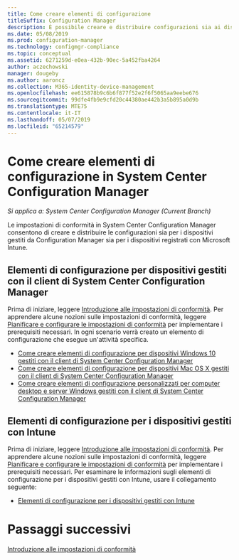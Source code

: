 ```yaml
---
title: Come creare elementi di configurazione
titleSuffix: Configuration Manager
description: È possibile creare e distribuire configurazioni sia ai dispositivi gestiti da System Center Configuration Manager, sia a quelli registrati con Microsoft Intune.
ms.date: 05/08/2019
ms.prod: configuration-manager
ms.technology: configmgr-compliance
ms.topic: conceptual
ms.assetid: 6271259d-e0ea-432b-90ec-5a452fba4264
author: aczechowski
manager: dougeby
ms.author: aaroncz
ms.collection: M365-identity-device-management
ms.openlocfilehash: ee615878b9c6b6f877f52e2f6f5065aa9eebe676
ms.sourcegitcommit: 99dfe4fb9e9cfd20c44380ae442b3a5b895a0d9b
ms.translationtype: MTE75
ms.contentlocale: it-IT
ms.lasthandoff: 05/07/2019
ms.locfileid: "65214579"
---
```

# <a name="how-to-create-configuration-items-in-system-center-configuration-manager"></a>Come creare elementi di configurazione in System Center Configuration Manager

*Si applica a: System Center Configuration Manager (Current Branch)*

Le impostazioni di conformità in System Center Configuration Manager consentono di creare e distribuire le configurazioni sia per i dispositivi gestiti da Configuration Manager sia per i dispositivi registrati con Microsoft Intune. 


## <a name="configuration-items-for-devices-managed-with-the-system-center-configuration-manager-client"></a>Elementi di configurazione per dispositivi gestiti con il client di System Center Configuration Manager

 Prima di iniziare, leggere [Introduzione alle impostazioni di conformità](../../compliance/get-started/get-started-with-compliance-settings.md). Per apprendere alcune nozioni sulle impostazioni di conformità, leggere [Pianificare e configurare le impostazioni di conformità](../../compliance/plan-design/plan-for-and-configure-compliance-settings.md) per implementare i prerequisiti necessari. In ogni scenario verrà creato un elemento di configurazione che esegue un'attività specifica.

   - [Come creare elementi di configurazione per dispositivi Windows 10 gestiti con il client di System Center Configuration Manager](../../compliance/deploy-use/create-configuration-items-for-windows-10-devices-managed-with-the-client.md)  
  - [Come creare elementi di configurazione per dispositivi Mac OS X gestiti con il client di System Center Configuration Manager](../../compliance/deploy-use/create-configuration-items-for-mac-os-x-devices-managed-with-the-client.md)  
  - [Come creare elementi di configurazione personalizzati per computer desktop e server Windows gestiti con il client di System Center Configuration Manager](../../compliance/deploy-use/create-custom-configuration-items-for-windows-desktop-and-server-computers-managed-with-the-client.md)  

## <a name="configuration-items-for-devices-managed-with-intune"></a>Elementi di configurazione per i dispositivi gestiti con Intune

 Prima di iniziare, leggere [Introduzione alle impostazioni di conformità](../../compliance/get-started/get-started-with-compliance-settings.md). Per apprendere alcune nozioni sulle impostazioni di conformità, leggere [Pianificare e configurare le impostazioni di conformità](../../compliance/plan-design/plan-for-and-configure-compliance-settings.md) per implementare i prerequisiti necessari. Per esaminare le informazioni sugli elementi di configurazione per i dispositivi gestiti con Intune, usare il collegamento seguente:

- [Elementi di configurazione per i dispositivi gestiti con Intune](../../compliance/deploy-use/configuration-items-for-devices-managed-without-the-client.md)  


# <a name="next-steps"></a>Passaggi successivi

[Introduzione alle impostazioni di conformità](../../compliance/get-started/get-started-with-compliance-settings.md)